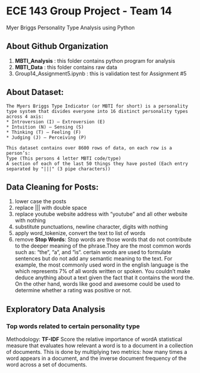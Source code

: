 # ECE 143 Group Project - Team 14
Myer Briggs Personality Type Analysis using Python

## About Github Organization
1. **MBTI_Analysis** : this folder contains python program for analysis
2. **MBTI_Data** : this folder contains raw data
3. Group14_Assignment5.ipynb : this is validation test for Assignment #5


## About Dataset: 

    The Myers Briggs Type Indicator (or MBTI for short) is a personality type system that divides everyone into 16 distinct personality types across 4 axis:
    * Introversion (I) – Extroversion (E)
    * Intuition (N) – Sensing (S)
    * Thinking (T) – Feeling (F)
    * Judging (J) – Perceiving (P) 
 
    This dataset contains over 8600 rows of data, on each row is a person’s:
    Type (This persons 4 letter MBTI code/type)
    A section of each of the last 50 things they have posted (Each entry separated by "|||" (3 pipe characters))


## Data Cleaning for Posts:

1. lower case the posts
1. replace ||| with double space
3. replace youtube website address with “youtube” and all other website with nothing
4. substitute punctuations, newline character, digits with nothing
5. apply word_tokenize, convert the text to list of words
6. remove **Stop Words**: Stop words are those words that do not contribute to the deeper meaning of the phrase.They are the most common words such as: “the“, “a“, and “is“.
 certain words are used to formulate sentences but do not add any semantic meaning to the text. For example, the most commonly used word in the english language is the which represents 7% of all words written or spoken. You couldn’t make deduce anything about a text given the fact that it contains the word the. On the other hand, words like good and awesome could be used to determine whether a rating was positive or not.

## Exploratory Data Analysis

### Top words related to certain personality type
Methodology: **TF-IDF**
    Score the relative importance of wordA statistical measure that evaluates how relevant a word is to a document in a collection of documents. This is done by multiplying two metrics: how many times a word appears in a document, and the inverse document frequency of the word across a set of documents.
